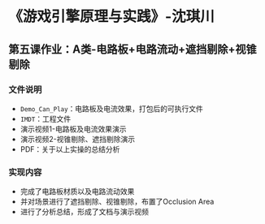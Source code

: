 # 《游戏引擎原理与实践》-沈琪川
## 第五课作业：A类-电路板+电路流动+遮挡剔除+视锥剔除
### 文件说明
* `Demo_Can_Play`：电路板及电流效果，打包后的可执行文件
* `IMDT`：工程文件
* 演示视频1-电路板及电流效果演示
* 演示视频2-视锥剔除、遮挡剔除演示
* PDF：关于以上实操的总结分析
### 实现内容
* 完成了电路板材质以及电路流动效果
* 并对场景进行了遮挡剔除、视锥剔除，布置了Occlusion Area
* 进行了分析总结，形成了文档与演示视频

